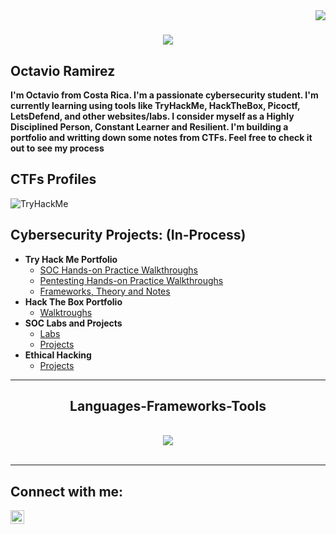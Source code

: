 <!--Not created by me, adjusted and edited by me-->
<img align="right" src="https://visitor-badge.laobi.icu/badge?page_id=kicknsnare.kicknsnare" />

<h1 align="center">
    <img src="https://readme-typing-svg.herokuapp.com/?font=Righteous&size=35&center=true&vCenter=true&width=500&height=70&duration=4000&lines=Hi+There!+👋;+I'm+Octavio+Ramirez;+Also+kicknsnare🐤;" />
</h1>

<h2>Octavio Ramirez</h2>
<b>I'm Octavio from Costa Rica. I'm a passionate cybersecurity student. I'm currently learning using tools like TryHackMe, HackTheBox, Picoctf, LetsDefend, and other websites/labs. I consider myself as a Highly Disciplined Person, Constant Learner and Resilient. I'm building a portfolio and writting down some notes from CTFs. Feel free to check it out to see my process</b>

<!--<div align="center">
    <!--![tryhackme stats](https://raw.githubusercontent.com/<kickNsnare>/<kickNsnare>/master/assets/thm_propic.png)  it didn't work-->
    
<h2>CTFs Profiles</h2>
</div>
<!-- TryHackMe-->
<div align="left">
    <img src="https://tryhackme-badges.s3.amazonaws.com/kickNsnare.png" alt="TryHackMe">
    
</div>


<h2> Cybersecurity Projects: (In-Process)</h2>

- <b>Try Hack Me Portfolio</b>
  - [SOC Hands-on Practice Walkthroughs](https://github.com/kicknsnare/Gitbook)
  - [Pentesting Hands-on Practice Walkthroughs](<!--URL-->)
  - [Frameworks, Theory and Notes](<!--URL-->)
- <b>Hack The Box Portfolio</b>
  - [Walktroughs](<!--URL-->)
- <b>SOC Labs and Projects</b>
  - [Labs](<!--URL-->)
  - [Projects](<!--URL-->)
- <b>Ethical Hacking</b>
  - [Projects](<!--URL-->)



 <hr/>
 
<h2 align="center"> Languages-Frameworks-Tools </h2>
<br/>
<div align="center">
    <img src="https://skillicons.dev/icons?i=python,bash,linux,mysql,powershell,vim,atom,tensorflow" />
    
</div>

<br/>
<hr/>



<h2> Connect with me:</h2>

[<img align="left" alt="JoshMadakor | LinkedIn" width="22px" src="https://cdn.jsdelivr.net/npm/simple-icons@v3/icons/linkedin.svg" />][linkedin]

[linkedin]: https://www.linkedin.com/in/octavio-ramirez-ureña-6a5276292/
